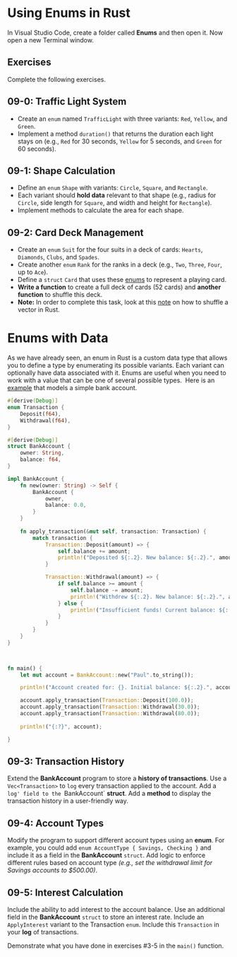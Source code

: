# Using Enums in Rust

In Visual Studio Code, create a folder called **Enums** and then open it. Now open a new Terminal window.

## Exercises

Complete the following exercises.

## 09-0:  Traffic Light System

   - Create an `enum` named `TrafficLight` with three variants: `Red`, `Yellow`, and `Green`.
   - Implement a method `duration()` that returns the duration each light stays on (e.g., `Red` for 30 seconds, `Yellow` for 5 seconds, and `Green` for 60 seconds).

## 09-1:  Shape Calculation

   - Define an `enum` `Shape` with variants: `Circle`, `Square`, and `Rectangle`.
   - Each variant should **hold data** relevant to that shape (e.g., radius for `Circle`, side length for `Square`, and width and height for `Rectangle`).
   - Implement methods to calculate the area for each shape.

## 09-2:  Card Deck Management

   - Create an `enum` `Suit` for the four suits in a deck of cards: `Hearts`, `Diamonds`, `Clubs`, and `Spades`.
   - Create another `enum` `Rank` for the ranks in a deck (e.g., `Two`, `Three`, `Four`, up to `Ace`).
   - Define a `struct` `Card` that uses these [enums](/notes/13-enums/enums.md) to represent a playing card.
   - **Write a function** to create a full deck of cards (52 cards) and **another function** to shuffle this deck.
   - **Note:**  In order to complete this task, look at this [note](/notes/05-vectors/shuffle.md) on how to shuffle a vector in Rust.

# Enums with Data

As we have already seen, an enum in Rust is a custom data type that allows you to define a type by enumerating its possible variants. Each variant can optionally have data associated with it. Enums are useful when you need to work with a value that can be one of several possible types.  Here is an [example](https://play.rust-lang.org/?version=stable&mode=debug&edition=2021&gist=a8ee4ca084ef758fca098d857c353504) that models a simple bank account.

```rust
#[derive(Debug)]
enum Transaction {
    Deposit(f64),
    Withdrawal(f64),
}

#[derive(Debug)]
struct BankAccount {
    owner: String,
    balance: f64,
}

impl BankAccount {
    fn new(owner: String) -> Self {
        BankAccount {
            owner,
            balance: 0.0,
        }
    }
  
    fn apply_transaction(&mut self, transaction: Transaction) {
        match transaction {
            Transaction::Deposit(amount) => {
                self.balance += amount;
                println!("Deposited ${:.2}. New balance: ${:.2}.", amount, self.balance);
            }

            Transaction::Withdrawal(amount) => {
                if self.balance >= amount {
                    self.balance -= amount;
                    println!("Withdrew ${:.2}. New balance: ${:.2}.", amount, self.balance);
                } else {
                    println!("Insufficient funds! Current balance: ${:.2}.", self.balance);
                }
            }
        }
    }
}

  

fn main() {
    let mut account = BankAccount::new("Paul".to_string());

    println!("Account created for: {}. Initial balance: ${:.2}.", account.owner, account.balance);

    account.apply_transaction(Transaction::Deposit(100.0));
    account.apply_transaction(Transaction::Withdrawal(30.0));
    account.apply_transaction(Transaction::Withdrawal(80.0));
  
    println!("{:?}", account);

}
```

## 09-3:  Transaction History
Extend the **BankAccount** program to store a **history of transactions**. Use a `Vec<Transaction>` to `log` every transaction applied to the account. Add a `log' field to the `BankAccount` **struct**. Add a **method** to display the transaction history in a user-friendly way.

## 09-4:  Account Types
Modify the program to support different account types using an **enum**. For example, you could add `enum AccountType { Savings, Checking }` and include it as a field in the **BankAccount** `struct`. Add logic to enforce different rules based on account type _(e.g., set the withdrawal limit for Savings accounts to $500.00)_.

## 09-5:  Interest Calculation
Include the ability to add interest to the account balance. Use an additional field in the **BankAccount** `struct` to store an interest rate. Include an `ApplyInterest` variant to the Transaction `enum`. Include this `Transaction` in your **log** of transactions.

Demonstrate what you have done in exercises #3-5 in the `main()` function.